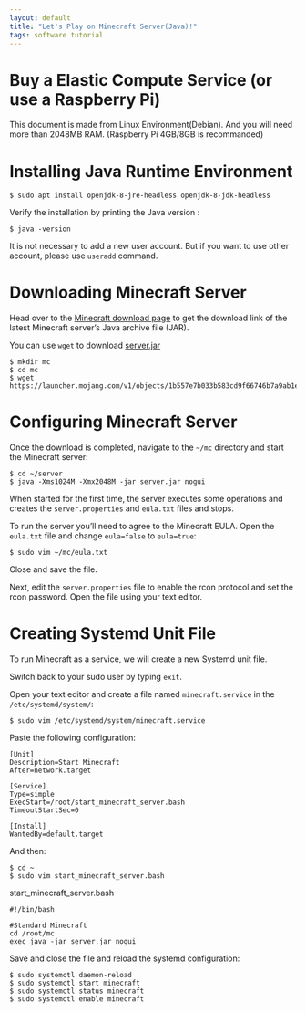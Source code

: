 ```yaml
---
layout: default
title: "Let's Play on Minecraft Server(Java)!"
tags: software tutorial
---
```


# Buy a Elastic Compute Service (or use a Raspberry Pi) 

This document is made from Linux Environment(Debian). And you will need more than 2048MB RAM. (Raspberry Pi 4GB/8GB is recommanded)

# Installing Java Runtime Environment

```shell
$ sudo apt install openjdk-8-jre-headless openjdk-8-jdk-headless
```

Verify the installation by printing the Java version :

```shell
$ java -version
```

It is not necessary to add a new user account. But if you want to use other account, please use `useradd` command.

# Downloading Minecraft Server

Head over to the [Minecraft download page](https://www.minecraft.net/en-us/download/server/) to get the download link of the latest Minecraft server’s Java archive file (JAR).

You can use `wget` to download [server.jar](https://launcher.mojang.com/v1/objects/1b557e7b033b583cd9f66746b7a9ab1ec1673ced/server.jar)

```shell
$ mkdir mc
$ cd mc
$ wget https://launcher.mojang.com/v1/objects/1b557e7b033b583cd9f66746b7a9ab1ec1673ced/server.jar
```

# Configuring Minecraft Server

Once the download is completed, navigate to the `~/mc` directory and start the Minecraft server:

```shell
$ cd ~/server
$ java -Xms1024M -Xmx2048M -jar server.jar nogui
```

When started for the first time, the server executes some operations and creates the `server.properties` and `eula.txt` files and stops.

To run the server you’ll need to agree to the Minecraft EULA. Open the `eula.txt` file and change `eula=false` to `eula=true`:

```shell
$ sudo vim ~/mc/eula.txt
```

Close and save the file.

Next, edit the `server.properties` file to enable the rcon protocol and set the rcon password. Open the file using your text editor.

# Creating Systemd Unit File

To run Minecraft as a service, we will create a new Systemd unit file.

Switch back to your sudo user by typing `exit`.

Open your text editor and create a file named `minecraft.service` in the `/etc/systemd/system/`:

```shell
$ sudo vim /etc/systemd/system/minecraft.service
```

Paste the following configuration:

```shell
[Unit]
Description=Start Minecraft
After=network.target

[Service]
Type=simple
ExecStart=/root/start_minecraft_server.bash
TimeoutStartSec=0

[Install]
WantedBy=default.target
```

And then:

```shell
$ cd ~
$ sudo vim start_minecraft_server.bash
```

start_minecraft_server.bash

```shell
#!/bin/bash

#Standard Minecraft
cd /root/mc
exec java -jar server.jar nogui
```

Save and close the file and reload the systemd configuration:

```shell
$ sudo systemctl daemon-reload
$ sudo systemctl start minecraft
$ sudo systemctl status minecraft
$ sudo systemctl enable minecraft
```
